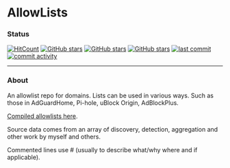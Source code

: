 # AllowLists

### Status

[![HitCount](https://hits.dwyl.com/systemjargon/allowlists.svg?style=flat&show=unique)](http://hits.dwyl.com/systemjargon/allowlists) [![GitHub stars](https://img.shields.io/github/stars/systemjargon/allowlists)](https://github.com/systemjargon/allowlists/stargazers) [![GitHub stars](https://img.shields.io/github/forks/systemjargon/allowlists)](https://github.com/systemjargon/allowlists/stargazers) [![GitHub stars](https://img.shields.io/github/issues/systemjargon/allowlists)](https://github.com/systemjargon/allowlists/stargazers) [![last commit](https://img.shields.io/github/last-commit/SystemJargon/allowlists.svg)](https://github.com/SystemJargon/allowlists/commits/master) [![commit activity](https://img.shields.io/github/commit-activity/y/SystemJargon/allowlists.svg)](https://github.com/SystemJargon/allowlists/commits/master)

----

### About

An allowlist repo for domains. Lists can be used in various ways. Such as those in AdGuardHome, Pi-hole, uBlock Origin, AdBlockPlus. 

[Compiled allowlists here](https://github.com/SystemJargon/allowlists/tree/main/lists). 

Source data comes from an array of discovery, detection, aggregation and other work by myself and others. 

Commented lines use # (usually to describe what/why where and if applicable). 
